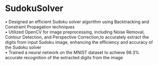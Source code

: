 # SudokuSolver
• Designed an efficient Sudoku solver algorithm using Backtracking and Constraint Propagation techniques  
• Utilized OpenCV for image preprocessing, including Noise Removal, Contour Detection, and Perspective Correction,to accurately extract the digits from input Sudoku image, enhancing the efficiency and accuracy of the Sudoku solver  
• Trained a neural network on the MNIST dataset to achieve 98.3% accurate recognition of the extracted digits from the image  
